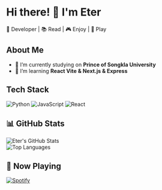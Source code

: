 # Hi there! 👋 I'm Eter  
🚀 Developer | 📚 Read | 🎮 Enjoy | 🎸 Play

## About Me
- 🔭 I’m currently studying on **Prince of Songkla University**  
- 🌱 I’m learning **React Vite & Next.js & Express**  

## Tech Stack
![Python](https://img.shields.io/badge/Python-3776AB?style=for-the-badge&logo=python&logoColor=white) 
![JavaScript](https://img.shields.io/badge/JavaScript-F7DF1E?style=for-the-badge&logo=javascript&logoColor=black) 
![React](https://img.shields.io/badge/React-61DAFB?style=for-the-badge&logo=react&logoColor=black) 

## 📊 GitHub Stats
![Eter's GitHub Stats](https://github-readme-stats.vercel.app/api?username=Eter&show_icons=true&theme=radical)  
![Top Languages](https://github-readme-stats.vercel.app/api/top-langs/?username=Eter&layout=compact&theme=radical)

## 🎵 Now Playing  
[![Spotify](https://novatorem.vercel.app/api/spotify)](https://open.spotify.com/user/yourusername)

